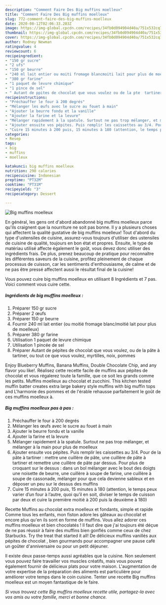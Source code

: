```yaml
---
description: "Comment Faire Des Big muffins moelleux"
title: "Comment Faire Des Big muffins moelleux"
slug: 772-comment-faire-des-big-muffins-moelleux
date: 2020-08-12T02:06:33.203Z
image: https://img-global.cpcdn.com/recipes/34fb0d094904d40a/751x532cq70/big-muffins-moelleux-photo-principale-de-la-recette.jpg
thumbnail: https://img-global.cpcdn.com/recipes/34fb0d094904d40a/751x532cq70/big-muffins-moelleux-photo-principale-de-la-recette.jpg
cover: https://img-global.cpcdn.com/recipes/34fb0d094904d40a/751x532cq70/big-muffins-moelleux-photo-principale-de-la-recette.jpg
author: Rodney Newman
ratingvalue: 4
reviewcount: 6
recipeingredient:
- "150 gr sucre"
- "2 ufs"
- "150 gr beurre"
- "240 ml lait entier ou moiti fromage blancmoiti lait pour plus de moelleux"
- "380 gr farine"
- "1 paquet de levure chimique"
- "1 pince de sel"
- " Autant de ppites de chocolat que vous voulez ou de la pte  tartiner ou tout ce que vous voulez myrtilles noix pommes"
recipeinstructions:
- "Préchauffer le four à 200 degrés"
- "Mélanger les œufs avec le sucre au fouet à main"
- "Ajouter le beurre fondu et la vanille"
- "Ajouter la farine et la levure"
- "Mélanger rapidement à la spatule. Surtout ne pas trop mélanger, et mélanger à la main pour plus de moelleux"
- "Ajouter ensuite vos pépites. Puis remplir les caissettes au 3/4. Pour de la pâte à tartiner : mettre une cuillère de pâte, une cuillère de pâte à tartiner et remettre une cuillère de pâte par dessus. Pour plus de croquant sur le dessus : dans un bol mélanger avec le bout des doigts une noisette de beurre, une cuillère à soupe de farine, une cuillère à soupe de cassonade, mélanger pour que cela devienne sableux et en déposer un peu sur le dessus des muffins"
- "Cuire 15 minutes à 200 puis, 15 minutes à 180 (attention, le temps peux varier d’un four à l’autre, quoi qu’il en soit, diviser le temps de cuisson par deux et cuire la première moitié à 200 puis la deuxième à 180)"
categories:
- Resep
tags:
- big
- muffins
- moelleux

katakunci: big muffins moelleux 
nutrition: 298 calories
recipecuisine: Indonesian
preptime: "PT32M"
cooktime: "PT31M"
recipeyield: "3"
recipecategory: Dessert

---
```



![Big muffins moelleux](https://img-global.cpcdn.com/recipes/34fb0d094904d40a/751x532cq70/big-muffins-moelleux-photo-principale-de-la-recette.jpg)

En général, les gens ont d'abord abandonné big muffins moelleux parce qu'ils craignent que la nourriture ne soit pas bonne. Il y a plusieurs choses qui affectent la qualité gustative de big muffins moelleux! Tout d'abord du type d'ustensiles de cuisine, assurez-vous toujours d'utiliser des ustensiles de cuisine de qualité, toujours en bon état et propres. Ensuite, le type de matériau utilisé affecte également le goût, vous devez donc utiliser des ingrédients frais. De plus, prenez beaucoup de pratique pour reconnaître les différentes saveurs de la cuisine, profitez pleinement de chaque processus de cuisson, car les sentiments d'enthousiasme, de calme et de ne pas être pressé affectent aussi le résultat final de la cuisine!

<!--inarticleads1-->

Vous pouvez cuire big muffins moelleux en utilisant 8 Ingrédients et 7 pas. Voici comment vous cuire cette.

##### Ingrédients de big muffins moelleux :

1. Préparer 150 gr sucre
1. Préparer 2 œufs
1. Préparer 150 gr beurre
1. Fournir 240 ml lait entier (ou moitié fromage blanc/moitié lait pour plus de moelleux)
1. Préparer 380 gr farine
1. Utilisation 1 paquet de levure chimique
1. Utilisation 1 pincée de sel
1. Préparer  Autant de pépites de chocolat que vous voulez, ou de la pâte à tartiner, ou tout ce que vous voulez, myrtilles, noix, pommes


Enjoy Blueberry Muffins, Banana Muffins, Double Chocolate Chip, and any flavor you like!. Réalisez cette recette facile de muffins aux pépites de chocolat et vous régalerez toute la famille, que ce soit les grands comme les petits. Muffins moelleux au chocolat et zucchini. This kitchen tested muffin batter creates extra large bakery style muffins with big muffin tops and L&#39;harmonie des pommes et de l&#39;érable rehausse parfaitement le goût de ces muffins moelleux à. 

<!--inarticleads2-->

##### Big muffins moelleux pas à pas :

1. Préchauffer le four à 200 degrés
1. Mélanger les œufs avec le sucre au fouet à main
1. Ajouter le beurre fondu et la vanille
1. Ajouter la farine et la levure
1. Mélanger rapidement à la spatule. Surtout ne pas trop mélanger, et mélanger à la main pour plus de moelleux
1. Ajouter ensuite vos pépites. Puis remplir les caissettes au 3/4. Pour de la pâte à tartiner : mettre une cuillère de pâte, une cuillère de pâte à tartiner et remettre une cuillère de pâte par dessus. Pour plus de croquant sur le dessus : dans un bol mélanger avec le bout des doigts une noisette de beurre, une cuillère à soupe de farine, une cuillère à soupe de cassonade, mélanger pour que cela devienne sableux et en déposer un peu sur le dessus des muffins
1. Cuire 15 minutes à 200 puis, 15 minutes à 180 (attention, le temps peux varier d’un four à l’autre, quoi qu’il en soit, diviser le temps de cuisson par deux et cuire la première moitié à 200 puis la deuxième à 180)


Recette Muffins au chocolat extra moelleux et fondants, simple et rapide Comme tous les enfants, mon fiston adore les gâteaux au chocolat et encore plus qu&#39;en ils sont en forme de muffins. Vous allez adorer ces muffins moelleux et bien chocolatés ! Il faut dire que j&#39;ai toujours été déçue de ne pas réussir à faire des muffins bien gonflés comme ceux de chez Starbucks. Try the treat that started it all! De délicieux muffins vanillés aux pépites de chocolat , bien gourmands pour accompagner une pause café un goûter d&#39;anniversaire ou pour un petit déjeuner. 

<!--inarticleads1-->

<p>
Il existe deux passe-temps aussi agréables que la cuisine. Non seulement vous pouvez faire travailler vos muscles créatifs, mais vous pouvez également fournir de délicieux plats pour votre maison. L'augmentation de votre expertise de la préparation des aliments est particulière pour améliorer votre temps dans le coin cuisine. Tenter une recette Big muffins moelleux est un moyen fantastique de le faire.
</p>

<p>
<i>Si vous trouvez cette Big muffins moelleux recette utile, partagez-la avec vos amis ou votre famille, merci et bonne chance.</i>
</p>
